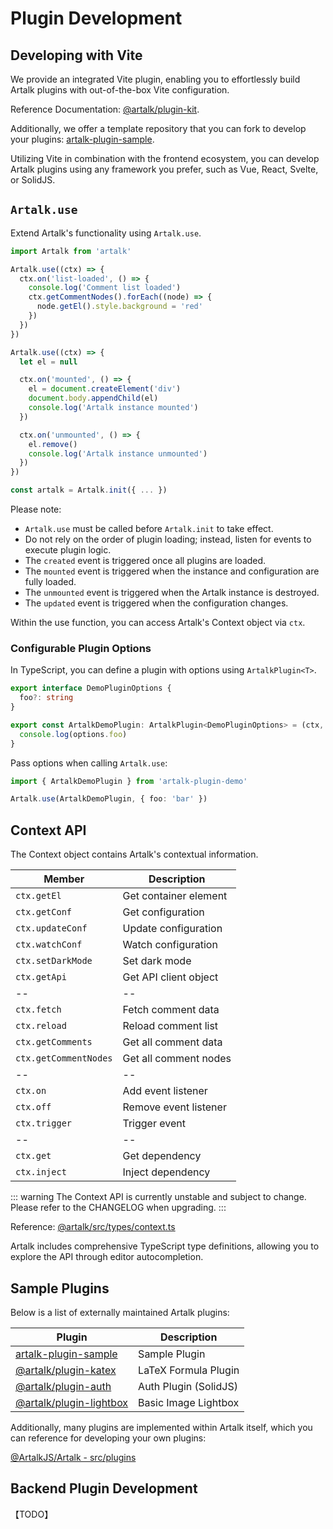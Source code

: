 # Plugin Development

## Developing with Vite

We provide an integrated Vite plugin, enabling you to effortlessly build Artalk plugins with out-of-the-box Vite configuration.

Reference Documentation: [@artalk/plugin-kit](https://github.com/ArtalkJS/Artalk/blob/master/ui/plugin-kit/README.md).

Additionally, we offer a template repository that you can fork to develop your plugins: [artalk-plugin-sample](https://github.com/ArtalkJS/artalk-plugin-sample).

Utilizing Vite in combination with the frontend ecosystem, you can develop Artalk plugins using any framework you prefer, such as Vue, React, Svelte, or SolidJS.

## `Artalk.use`

Extend Artalk's functionality using `Artalk.use`.

```js
import Artalk from 'artalk'

Artalk.use((ctx) => {
  ctx.on('list-loaded', () => {
    console.log('Comment list loaded')
    ctx.getCommentNodes().forEach((node) => {
      node.getEl().style.background = 'red'
    })
  })
})

Artalk.use((ctx) => {
  let el = null

  ctx.on('mounted', () => {
    el = document.createElement('div')
    document.body.appendChild(el)
    console.log('Artalk instance mounted')
  })

  ctx.on('unmounted', () => {
    el.remove()
    console.log('Artalk instance unmounted')
  })
})

const artalk = Artalk.init({ ... })
```

Please note:

- `Artalk.use` must be called before `Artalk.init` to take effect.
- Do not rely on the order of plugin loading; instead, listen for events to execute plugin logic.
- The `created` event is triggered once all plugins are loaded.
- The `mounted` event is triggered when the instance and configuration are fully loaded.
- The `unmounted` event is triggered when the Artalk instance is destroyed.
- The `updated` event is triggered when the configuration changes.

Within the use function, you can access Artalk's Context object via `ctx`.

### Configurable Plugin Options

In TypeScript, you can define a plugin with options using `ArtalkPlugin<T>`.

```ts
export interface DemoPluginOptions {
  foo?: string
}

export const ArtalkDemoPlugin: ArtalkPlugin<DemoPluginOptions> = (ctx, options = {}) => {
  console.log(options.foo)
}
```

Pass options when calling `Artalk.use`:

```ts
import { ArtalkDemoPlugin } from 'artalk-plugin-demo'

Artalk.use(ArtalkDemoPlugin, { foo: 'bar' })
```

## Context API

The Context object contains Artalk's contextual information.

| Member               | Description             |
| -------------------- | ----------------------- |
| `ctx.getEl`          | Get container element   |
| `ctx.getConf`        | Get configuration       |
| `ctx.updateConf`     | Update configuration    |
| `ctx.watchConf`      | Watch configuration     |
| `ctx.setDarkMode`    | Set dark mode           |
| `ctx.getApi`         | Get API client object   |
| --                   | --                      |
| `ctx.fetch`          | Fetch comment data      |
| `ctx.reload`         | Reload comment list     |
| `ctx.getComments`    | Get all comment data    |
| `ctx.getCommentNodes`| Get all comment nodes   |
| --                   | --                      |
| `ctx.on`             | Add event listener      |
| `ctx.off`            | Remove event listener   |
| `ctx.trigger`        | Trigger event           |
| --                   | --                      |
| `ctx.get`            | Get dependency          |
| `ctx.inject`         | Inject dependency       |

::: warning
The Context API is currently unstable and subject to change. Please refer to the CHANGELOG when upgrading.
:::

Reference: [@artalk/src/types/context.ts](https://github.com/ArtalkJS/Artalk/blob/master/ui/artalk/src/types/context.ts)

Artalk includes comprehensive TypeScript type definitions, allowing you to explore the API through editor autocompletion.

## Sample Plugins

Below is a list of externally maintained Artalk plugins:

| Plugin                                                                                       | Description             |
| -------------------------------------------------------------------------------------------- | ----------------------- |
| [artalk-plugin-sample](https://github.com/ArtalkJS/artalk-plugin-sample)                     | Sample Plugin           |
| [@artalk/plugin-katex](https://github.com/ArtalkJS/Artalk/tree/master/ui/plugin-katex)       | LaTeX Formula Plugin    |
| [@artalk/plugin-auth](https://github.com/ArtalkJS/Artalk/tree/master/ui/plugin-auth)         | Auth Plugin (SolidJS)   |
| [@artalk/plugin-lightbox](https://github.com/ArtalkJS/Artalk/tree/master/ui/plugin-lightbox) | Basic Image Lightbox    |

Additionally, many plugins are implemented within Artalk itself, which you can reference for developing your own plugins:

[@ArtalkJS/Artalk - src/plugins](https://github.com/ArtalkJS/Artalk/tree/master/ui/artalk/src/plugins)

## Backend Plugin Development

【TODO】
